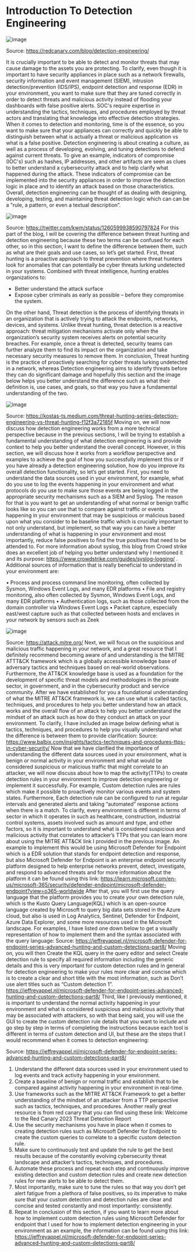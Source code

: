 
# Introduction To Detection Engineering

![image](https://github.com/enleak/enleak.github.io/assets/55566953/76bfb6c2-ceb1-4b71-ac4b-e3311b0c7572)

 
Source: https://redcanary.com/blog/detection-engineering/ 


It is crucially important to be able to detect and monitor threats that may cause damage to the assets you are protecting. To clarify, even though it is important to have security appliances in place such as a network firewalls, security information and event management (SIEM), intrusion detection/prevention (IDS/IPS), endpoint detection and response (EDR) in your environment, you want to make sure that they are tuned correctly in order to detect threats and malicious activity instead of flooding your dashboards with false positive alerts. SOC's require expertise in understanding the tactics, techniques, and procedures employed by threat actors and translating that knowledge into effective detection strategies. When it comes to detection and monitoring, time is of the essence, so you want to make sure that your appliances can correctly and quickly be able to distinguish between what is actually a threat or malicious application vs what is a false positive. Detection engineering is about creating a culture, as well as a process of developing, evolving, and tuning detections to defend against current threats. To give an example, indicators of compromise (IOC's) such as hashes, IP addresses, and other artifacts are seen as clues to better understand a cybersecurity attack and to help clarify what happened during the attack. These indicators of compromise can be implemented into the security appliances in order to improve the detection logic in place and to identify an attack based on those characteristics. Overall, detection engineering can be thought of as dealing with designing, developing, testing, and maintaining threat detection logic which can can be a "rule, a pattern, or even a textual description”.

 ![image](https://github.com/enleak/enleak.github.io/assets/55566953/22962552-a3cf-4494-bf12-d8d783fb2c1f)

Source: https://twitter.com/kwm/status/1260599938590797824 
	For this part of the blog, I will be covering the difference between threat hunting and detection engineering because these two terms can be confused for each other, so in this section, I want to define the difference between them, such as what are their goals and use cases, so let’s get started. First, threat hunting is a proactive approach to threat prevention where threat hunters look for anomalies that can potentially be cyber threats lurking undetected in your systems. Combined with threat intelligence, hunting enables organizations to:
+	Better understand the attack surface
+	Expose cyber criminals as early as possible – before they compromise the system.
  

On the other hand, Threat detection is the process of identifying threats in an organization that is actively trying to attack the endpoints, networks, devices, and systems. Unlike threat hunting, threat detection is a reactive approach: threat mitigation mechanisms activate only when the organization’s security system receives alerts on potential security breaches. For example, once a threat is detected, security teams can further analyze them to find its impact on the organization and take necessary security measures to remove them. In conclusion, Threat hunting is the practice of proactively searching for cyber threats lurking undetected in a network, whereas  Detection engineering aims to identify threats before they can do significant damage and hopefully this section and the image below helps you better understand the difference such as what their definition is, use cases, and goals, so that way you have a fundamental understanding of the two.

 ![image](https://github.com/enleak/enleak.github.io/assets/55566953/e054e40a-094d-4500-91cc-f107099ffd60)

Source: https://kostas-ts.medium.com/threat-hunting-series-detection-engineering-vs-threat-hunting-f12f3a72185f 
	Moving on, we will now discuss how detection engineering works from a more technical perspective because in the previous sections, I will be trying to establish a fundamental understanding of what detection engineering is and provide context to help you better understand the overall concept. However, in this section, we will discuss how it works from a workflow perspective and examples to achieve the goal of how you successfully implement this or if you have already a detection engineering solution, how do you improve its overall detection functionality, so let’s get started. First, you need to understand the data sources used in your environment, for example, what do you use to log the events happening in your environment and what protocols do you use to make sure those events are being logged in the appropriate security mechanisms such as a SIEM and Syslog. The reason for that is you want to get an understanding of what normal or benign traffic looks like so you can use that to compare against traffic or events happening in your environment that may be suspicious or malicious based upon what you consider to be baseline traffic which is crucially important to not only understand, but implement, so that way you can have a better understanding of what is happening in your environment and most importantly, reduce false positives to find the true positives that need to be attended to. For more information about syslog, this blog from Crowd strike does an excellent job of helping you better understand why I mentioned it and its purpose: https://www.crowdstrike.com/guides/syslog-logging/ . Additional sources of information that is really beneficial to understand in your environment are:

•	Process and process command line monitoring, often collected by Sysmon, Windows Event Logs, and many EDR platforms
•	File and registry monitoring, also often collected by Sysmon, Windows Event Logs, and many EDR platforms
•	Authentication logs, such as those collected from the domain controller via Windows Event Logs
•	Packet capture, especially east/west capture such as that collected between hosts and enclaves in your network by sensors such as Zeek

![image](https://github.com/enleak/enleak.github.io/assets/55566953/145d9a03-a01f-49f2-bc30-50774663494f)

 
Source: https://attack.mitre.org/ 
Next, we will focus on the suspicious and malicious traffic happening in your network, and a great resource that I definitely recommend becoming aware of and understanding is the MITRE ATTT&CK framework which is a globally accessible knowledge base of adversary tactics and techniques based on real-world observations. Furthermore, the ATT&CK knowledge base is used as a foundation for the development of specific threat models and methodologies in the private sector, in government, and in the cybersecurity product and service community. After we have established for you a foundational understanding of what the MITRE ATT&CK framework is, we can use what is called tactics, techniques, and procedures to help you better understand how an attack works and the overall flow of an attack to help you better understand the mindset of an attack such as how do they conduct an attack on your environment. To clarify, I have included an image below defining what is tactics, techniques, and procedures to help you visually understand what the difference is between them to provide clarification:
Source: https://www.balbix.com/insights/tactics-techniques-and-procedures-ttps-in-cyber-security/ 
	Now that we have clarified the importance of understanding the different data sources used in your environment, what is benign or normal activity in your environment and what would be considered suspicious or malicious traffic that might correlate to an attacker, we will now discuss about how to map the activity(TTPs) to create detection rules in your environment to improve detection engineering or implement it successfully. For example, Custom detection rules are rules which make it possible to proactively monitor various events and system states. Furthermore, Each detection rule can be configured to run at regular intervals and generated alerts and taking “automated” response actions when there is a match. To clarify, every environment is different in terms of sector in which it operates in such as healthcare, construction, industrial control systems, assets involved such as amount and type, and other factors, so it is important to understand what is considered suspicious and malicious activity that correlates to attacker’s TTPs that you can learn more about using the MITRE ATT&CK link I provided in the previous image. An example to implement this would be using Microsoft Defender for Endpoint which is a EDR solution that stands for endpoint detection and response, but also Microsoft Defender for Endpoint is an enterprise endpoint security platform designed to help enterprise networks prevent, detect, investigate, and respond to advanced threats and for more information about the platform it can be found using this link: https://learn.microsoft.com/en-us/microsoft-365/security/defender-endpoint/microsoft-defender-endpoint?view=o365-worldwide After that, you will first use the query language that the platform provides you to create your own detection rule, which is the Kusto Query Language(KQL) which is an open-source language created by Microsoft to query big data sets stored in the Azure cloud, but also is used in Log Analytics, Sentinel, Defender for Endpoint, Azure Data Explorer, and some more resources used in the Microsoft landscape. For examples, I have listed one down below to get a visually representation of how to implement them and the syntax associated with the query language:
Source: https://jeffreyappel.nl/microsoft-defender-for-endpoint-series-advanced-hunting-and-custom-detections-part8/ 
Moving on, you will then Create the KQL query in the query editor and select Create detection rule to specify all required information including the generic details and this is very important for custom detection rules and in general for detection engineering to make your rules more clear and concise which is to create a clear and short title with the most information, such as Don’t use alert titles such as “Custom detection 1”.
https://jeffreyappel.nl/microsoft-defender-for-endpoint-series-advanced-hunting-and-custom-detections-part8/ Third, like I previously mentioned, it is important to understand the normal activity happening in your environment and what is considered suspicious and malicious activity that may be associated with attackers, so with that being said, you will use the GUI to create the custom detection rule details that you want to include and go step by step in terms of completing the instructions because each tool is different in terms of custom detection and UI, but these are the steps that I would recommend when it comes to detection engineering:
 





Source: https://jeffreyappel.nl/microsoft-defender-for-endpoint-series-advanced-hunting-and-custom-detections-part8/
1.	Understand the different data sources used in your environment used to log events and track activity happening in your environment.
2.	Create a baseline of benign or normal traffic and establish that to be compared against activity happening in your environment in real-time.
3.	Use frameworks such as the MITRE ATT&CK Framework to get a better understanding of the mindset of an attacker from a TTP perspective such as tactics, techniques, and procedures. Another really great resource is from red canary that you can find using these link: Welcome to the Red Canary 2023 Threat Detection Report
4.	Use the security mechanisms you have in place when it comes to creating detection rules such as Microsoft Defender for Endpoint to create the custom queries to correlate to a specific custom detection rule.
5.	Make sure to continuously test and update the rule to get the best results because of the constantly evolving cybersecurity threat landscape and attacker’s tactics, techniques, and procedures.
6.	Automate these process and repeat each step and continuously improve existing  detection and custom detection rules  and create new detection rules for new alerts to be able to detect them.
7.	Most importantly, make sure to tune the rules so that way you don’t get alert fatigue from a plethora of false positives, so its imperative to make sure that your custom detection and detection rules are clear and concise and tested constantly and most importantly: consistently.
8.	Repeat
In conclusion of this section, if you want to learn more about how to implement custom detection rules using Microsoft Defender for endpoint that I used for how to implement detection engineering in your environment as an example, the information can be found using this link: https://jeffreyappel.nl/microsoft-defender-for-endpoint-series-advanced-hunting-and-custom-detections-part8/
